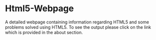 # Html5-Webpage
A detailed webpage containing information regarding HTML5 and some problems solved using HTML5.
To see the output please click on the link which is provided in the about section.
